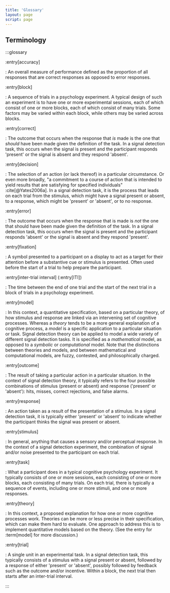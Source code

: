 ```yaml
---
title: 'Glossary'
layout: page
script: page
---
```


## Terminology

:::glossary

:entry[accuracy]

: An overall measure of performance defined as the proportion of all responses that are correct
  responses as opposed to error responses.

:entry[block]

: A sequence of trials in a psychology experiment. A typical design of such an experiment is to have
  one or more experimental sessions, each of which consist of one or more blocks, each of which
  consist of many trials. Some factors may be varied within each block, while others may be varied
  across blocks.

:entry[correct]

: The outcome that occurs when the response that *is* made is the one that *should* have been made
  given the definition of the task. In a signal detection task, this occurs when the signal is
  present and the participant responds 'present' or the signal is absent and they respond 'absent'.
 
:entry[decision]

: The selection of an action (or lack thereof) in a particular circumstance. Or even more broadly,
  "a commitment to a course of action that is intended to yield results that are satisfying for
  specified individuals" :cite[@Yates2006a]. In a signal detection task, it is the process that
  leads on each trial from the stimulus, which might have a signal present or absent, to a response,
  which might be 'present' or 'absent', or to no response.

:entry[error]

: The outcome that occurs when the response that is made is *not* the one that should have been made
  given the definition of the task. In a signal detection task, this occurs when the signal is
  present and the participant responds 'absent' or the signal is absent and they respond 'present'.

:entry[fixation]

: A symbol presented to a participant on a display to act as a target for their attention before a
  substantive cue or stimulus is presented. Often used before the start of a trial to help prepare
  the participant.

:entry[inter-trial interval] (:entry[ITI])

: The time between the end of one trial and the start of the next trial in a block of trials in a
  psychology experiment.

:entry[model]

: In this context, a quantitative specification, based on a particular theory, of how stimulus and
  response are linked via an intervening set of cognitive processes. Whereas a *theory* tends to be
  a more general explanation of a cognitive process, a *model* is a specific application to a
  particular situation or task. Signal detection theory can be applied to model a wide variety of
  different signal detection tasks. It is specified as a *mathematical* model, as opposed to a
  *symbolic* or *computational* model. Note that the distinctions between theories and models, and
  between mathematical and computational models, are fuzzy, contested, and philosophically charged.

:entry[outcome]

: The result of taking a particular action in a particular situation. In the context of signal
  detection theory, it typically refers to the four possible combinations of stimulus (present or
  absent) and response ('present' or 'absent'): hits, misses, correct rejections, and false alarms.

:entry[response]

: An action taken as a result of the presentation of a stimulus. In a signal detection task, it
  is typically either 'present' or 'absent' to indicate whether the participant thinks the signal
  was present or absent.

:entry[stimulus]

: In general, anything that causes a sensory and/or perceptual response. In the context of a
  signal detection experiment, the combination of signal and/or noise presented to the participant
  on each trial.

:entry[task]

: What a participant does in a typical cognitive psychology experiment. It typically consists of one
  or more sessions, each consisting of one or more blocks, each consisting of many trials. On each
  trial, there is typically a sequence of events, including one or more stimuli, and one or more
  responses.

:entry[theory]

: In this context, a proposed explanation for how one or more cognitive processes work. Theories can
  be more or less precise in their specification, which can make them hard to evaluate. One approach
  to address this is to implement quantitative models based on the theory. (See the entry for
  :term[model] for more discussion.)

:entry[trial]

: A single unit in an experimental task. In a signal detection task, this typically consists of a
  stimulus with a signal present or absent, followed by a response of either 'present' or 'absent',
  possibly followed by feedback such as the outcome and/or incentive. Within a block, the next trial
  then starts after an inter-trial interval.

:::
